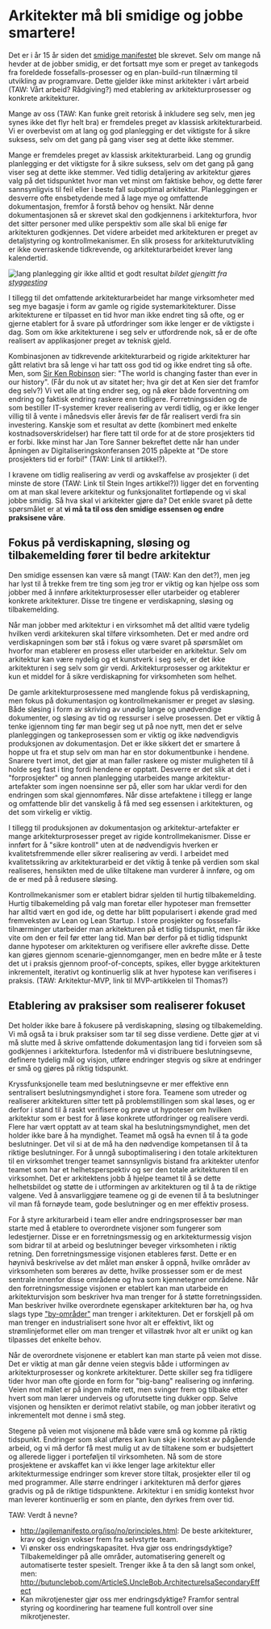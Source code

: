 # Arkitekter må bli smidige og jobbe smartere!
Det er i år 15 år siden det [smidige manifestet](http://www.agilemanifesto.org/iso/no/) ble skrevet. Selv om mange nå hevder at de jobber smidig, er det fortsatt mye som er preget av tankegods fra foreldede fossefalls-prosesser og en plan-build-run tilnærming til utvikling av programvare. Dette gjelder ikke minst arkitekter i vårt arbeid (TAW: Vårt arbeid? Rådgiving?) med etablering av arkitekturprosesser og konkrete arkitekturer.

Mange av oss (TAW: Kan funke greit retorisk å inkludere seg selv, men jeg synes ikke det flyr helt bra) er fremdeles preget av klassisk arkitekturarbeid. Vi er overbevist om at lang og god planlegging er det viktigste for å sikre suksess, selv om det gang på gang viser seg at dette ikke stemmer. 

Mange er fremdeles preget av klassisk arkitekturarbeid. Lang og grundig planlegging er det viktigste for å sikre suksess, selv om det gang på gang viser seg at dette ikke stemmer. Ved tidlig detaljering av arkitektur gjøres valg på det tidspunktet hvor man vet minst om faktiske behov, og dette fører sannsynligvis til feil eller i beste fall suboptimal arkitektur. Planleggingen er desverre ofte ensbetydende med å lage mye og omfattende dokumentasjon, fremfor å forstå behov og hensikt. Når denne dokumentasjonen så er skrevet skal den godkjennens i arkitekturfora, hvor det sitter personer med ulike perspektiv som alle skal bli enige før arkitekturen godkjennes. Det videre arbeidet med arkitekturen er preget av detaljstyring og kontrollmekanismer. En slik prosess for arkitekturutvikling er ikke overraskende tidkrevende, og arkitekturarbeidet krever lang kalendertid.


![lang planlegging gir ikke alltid et godt resultat](https://github.com/hartmann/writings/raw/master/bilder/god_planlegging.png) *bildet gjengitt fra [styggesting](http://styggesting.no)*

I tillegg til det omfattende arkitekturarbeidet har mange virksomheter med seg mye bagasje i form av gamle og rigide systemarkitekturer. Disse arkitekturene er tilpasset en tid hvor man ikke endret ting så ofte, og er gjerne etablert for å svare på utfordringer som ikke lenger er de viktigste i dag. Som om ikke arkitekturene i seg selv er utfordrende nok, så er de ofte realisert av applikasjoner preget av teknisk gjeld.

Kombinasjonen av tidkrevende arkitekturarbeid og rigide arkitekturer har gått relativt bra så lenge vi har tatt oss god tid og ikke endret ting så ofte. Men, som [Sir Ken Robinson](http://amzn.com/0143116738) sier: "The world is changing faster than ever in our history". (Får du nok ut av sitatet her; hva gir det at Ken sier det framfor deg selv?) Vi vet alle at ting endrer seg, og nå øker både forventning om endring og faktisk endring raskere enn tidligere. Forretningssiden og de som bestiller IT-systemer krever realisering av verdi tidlig, og er ikke lenger villig til å vente i månedsvis eller årevis før de får realisert verdi fra sin investering. Kanskje som et resultat av dette (kombinert med enkelte kostnadsoverskridelser) har flere tatt til orde for at de store prosjekters tid er forbi. Ikke minst har Jan Tore Sanner bekreftet dette når han under åpningen av Digitaliseringskonferansen 2015 påpekte at "De store prosjekters tid er forbi!" (TAW: Link til artikkel?).

I kravene om tidlig realisering av verdi og avskaffelse av prosjekter (i det minste de store (TAW: Link til Stein Inges artikkel?)) ligger det en forventing om at man skal levere arkitektur og funksjonalitet fortløpende og vi skal jobbe smidig. Så hva skal vi arkitekter gjøre da? Det enkle svaret på dette spørsmålet er at **vi må ta til oss den smidige essensen og endre praksisene våre**.

## Fokus på verdiskapning, sløsing og tilbakemelding fører til bedre arkitektur
Den smidige essensen kan være så mangt (TAW: Kan den det?), men jeg har lyst til å trekke frem tre ting som jeg tror er viktig og kan hjelpe oss som jobber med å innføre arkitekturprosesser eller utarbeider og etablerer konkrete arkitekturer. Disse tre tingene er verdiskapning, sløsing og tilbakemelding.

Når man jobber med arkitektur i en virksomhet må det alltid være tydelig hvilken verdi arkitekuren skal tilføre virksomheten. Det er med andre ord verdiskapningen som bør stå i fokus og være svaret på spørsmålet om hvorfor man etablerer en prosess eller utarbeider en arkitektur. Selv om arkitektur kan være nydelig og et kunstverk i seg selv, er det ikke arkitekturen i seg selv som gir verdi. Arkitekturprosesser og arkitektur er kun et middel for å sikre verdiskapning for virksomheten som helhet.

De gamle arkitekturprosessene med manglende fokus på verdiskapning, men fokus på dokumentasjon og kontrollmekanismer er preget av sløsing. Både sløsing i form av skriving av unødig lange og unødvendige dokumenter, og sløsing av tid og ressurser i selve prosessen. Det er viktig å tenke igjennom ting før man begir seg ut på noe nytt, men det er selve planleggingen og tankeprosessen som er viktig og ikke nødvendigvis produksjonen av dokumentasjon. Det er ikke sikkert det er smartere å hoppe ut fra et stup selv om man har en stor dokumentbunke i hendene. Snarere tvert imot, det gjør at man faller raskere og mister muligheten til å holde seg fast i ting fordi hendene er opptatt. Desverre er det slik at det i "forprosjekter" og annen planlegging utarbeides mange arkitektur-artefakter som ingen noensinne ser på, eller som har uklar verdi for den endringen som skal gjennomføres. Når disse artefaktene i tillegg er lange og omfattende blir det vanskelig å få med seg essensen i arkitekturen, og det som virkelig er viktig.

I tillegg til produksjonen av dokumentasjon og arkitektur-artefakter er mange arkitekturprosesser preget av rigide kontrollmekanismer. Disse er innført for å "sikre kontroll" uten at de nødvendigvis hverken er kvalitetsfremmende eller sikrer realisering av verdi. I arbeidet med kvalitetssikring av arkitekturarbeid er det viktig å tenke på verdien som skal realiseres, hensikten med de ulike tiltakene man vurderer å innføre, og om de er med på å redusere sløsing.

Kontrollmekanismer som er etablert bidrar sjelden til hurtig tilbakemelding. Hurtig tilbakemelding på valg man foretar eller hypoteser man fremsetter har alltid vært en god ide, og dette har blitt popularisert i økende grad med fremveksten av Lean og Lean Startup. I store prosjekter og fossefalls-tilnærminger utarbeider man arkitekturen på et tidlig tidspunkt, men får ikke vite om den er feil før etter lang tid. Man bør derfor på et tidlig tidspunkt danne hypoteser om arkitekturen og verifisere eller avkrefte disse. Dette kan gjøres gjennom scenarie-gjennomganger, men en bedre måte er å teste det ut i praksis gjennom proof-of-concepts, spikes, eller bygge arkitekturen inkrementelt, iterativt og kontinuerlig slik at hver hypotese kan verifiseres i praksis. (TAW: Arkitektur-MVP, link til MVP-artikkelen til Thomas?)

## Etablering av praksiser som realiserer fokuset
Det holder ikke bare å fokusere på verdiskapning, sløsing og tilbakemelding. Vi må også ta i bruk praksiser som tar til seg disse verdiene. Dette gjør at vi må slutte med å skrive omfattende dokumentasjon lang tid i forveien som så godkjennes i arkitekturfora. Istedenfor må vi distribuere beslutningsevne, definere tydelig mål og visjon, utføre endringer stegvis og sikre at endringer er små og gjøres på riktig tidspunkt.

Kryssfunksjonelle team med beslutningsevne er mer effektive enn sentralisert beslutningsmyndighet i store fora. Teamene som utreder og realiserer arkitekturen sitter tett på problemstillingen som skal løses, og er derfor i stand til å raskt verifisere og prøve ut hypoteser om hvilken arkitektur som er best for å løse konkrete utfordringer og realisere verdi. Flere har vært opptatt av at team skal ha beslutningsmyndighet, men det holder ikke bare å ha myndighet. Teamet må også ha evnen til å ta gode beslutninger. Det vil si at de må ha den nødvendige kompetansen til å ta riktige beslutninger. For å unngå suboptimalisering i den totale arkitekturen til en virksomhet trenger teamet sannsynligvis bistand fra arkitekter utenfor teamet som har et helhetsperspektiv og ser den totale arkitekturen til en virksomhet. Det er arkitektens jobb å hjelpe teamet til å se dette helhetsbildet og støtte de i utformingen av arkitekturen og til å ta de riktige valgene. Ved å ansvarliggjøre teamene og gi de evenen til å ta beslutninger vil man få fornøyde team, gode beslutninger og en mer effektiv prosess.

For å styre arkiturarbeid i team eller andre endringsprosesser bør man starte med å etablere to overordnete visjoner som fungerer som ledestjerner. Disse er en forretningsmessig og en arkitekturmessig visjon som bidrar til at arbeid og beslutninger beveger virksomheten i riktig retning. Den forretningsmessige visjonen etableres først. Dette er en høynivå beskrivelse av det målet man ønsker å oppnå, hvilke områder av virksomheten som berøres av dette, hvilke prossesser som er de mest sentrale innenfor disse områdene og hva som kjennetegner områdene. Når den forretningsmessige visjonen er etablert kan man utarbeide en arkitekturvisjon som beskriver hva man trenger for å støtte forretningssiden. Man beskriver hvilke overordnete egenskaper arkitekturen bør ha, og hva slags type ["by-områder"](http://open.bekk.no/it-utvikling-tenk-byplanlegging-fremfor-husbygging) man trenger i arkitekturen. Det er forskjell på om man trenger en industrialisert sone hvor alt er effektivt, likt og strømlinjeformet eller om man trenger et villastrøk hvor alt er unikt og kan tilpasses det enkelte behov.

Når de overordnete visjonene er etablert kan man starte på veien mot disse. Det er viktig at man går denne veien stegvis både i  utformingen av arkitekturprosesser og konkrete arkitekturer. Dette skiller seg fra tidligere tider hvor man ofte gjorde en form for  "big-bang" realisering og innføring. Veien mot målet er på ingen måte rett, men svinger frem og tilbake etter hvert som man lærer underveis og uforutsette ting dukker opp. Selve visjonen og hensikten er derimot relativt stabile, og man jobber iterativt og inkrementelt mot denne i små steg.

Stegene på veien mot visjonene må både være små og komme på riktig tidspunkt. Endringer som skal utføres kan kun skje i kontekst av pågående arbeid, og vi må derfor få mest mulig ut av de tiltakene som er budsjettert og allerede ligger i porteføljen til virksomheten. Nå som de store prosjektene er avskaffet kan vi ikke lenger lage arkitektur eller arkitekturmessige endringer som krever store tiltak, prosjekter eller til og med programmer. Alle større endringer i arkitekturen må derfor gjøres gradvis og på de riktige tidspunktene. Arkitektur i en smidig kontekst hvor man leverer kontinuerlig er som en plante, den dyrkes frem over tid.

TAW: Verdt å nevne?
* http://agilemanifesto.org/iso/no/principles.html: De beste arkitekturer, krav og design vokser frem fra selvstyrte team. 
* Vi ønsker oss endringskapasitet. Hva gjør oss endringsdyktige? Tilbakemeldinger på alle områder, automatisering generelt og automatiserte tester spesielt. Trenger ikke å ta den så langt som onkel, men: http://butunclebob.com/ArticleS.UncleBob.ArchitectureIsaSecondaryEffect
* Kan mikrotjenester gjør oss mer endringsdyktige? Framfor sentral styring og koordinering har teamene full kontroll over sine mikrotjenester.
